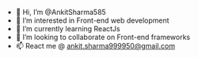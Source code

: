 - 👋 Hi, I’m @AnkitSharma585
- 👀 I’m interested in Front-end web development
- 🌱 I’m currently learning ReactJs
- 💞️ I’m looking to collaborate on Front-end frameworks
- 📫 React me @ ankit.sharma999950@gmail.com

<!---
AnkitSharma585/AnkitSharma585 is a ✨ special ✨ repository because its `README.md` (this file) appears on your GitHub profile.
You can click the Preview link to take a look at your changes.
--->
